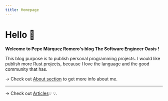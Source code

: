 ```yaml
---
title: Homepage
---
```


# Hello 👋

**Welcome to Pepe Márquez Romero's blog The Software Engineer Oasis \!**

This blog purpose is to publish personal programming projects. I would like publish more Rust projects, because I love the language and the good community that has.

→ Check out [About section](/about/about) to get more info about me.

<hr />

→ Check out [Articles](/articles)💡 💡.


